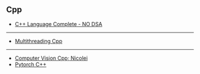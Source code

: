 ## Cpp 

* [C++ Language Complete - NO DSA](https://www.youtube.com/watch?v=j8nAHeVKL08&list=PLu0W_9lII9agpFUAlPFe_VNSlXW5uE0YL)

---

* [Multithreading Cpp](https://www.youtube.com/playlist?list=PLk6CEY9XxSIAeK-EAh3hB4fgNvYkYmghp)

---

* [Computer Vision Cpp; Nicolei](https://www.youtube.com/watch?v=uJrwLq_BKPY&list=PLkmvobsnE0GHMmTF7GTzJnCISue1L9fJn&index=1)
* [Pytorch C++](https://www.youtube.com/watch?v=RFq8HweBjHA&list=PLZAGo22la5t4UWx37MQDpXPFX3rTOGO3k)

